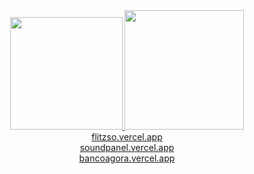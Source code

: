 <div align="center">
  <a href="https://github.com/flitzso">
  <img height="180em" src="https://github-readme-stats.vercel.app/api?username=flitzso&show_icons=true&theme=tokyonight&include_all_commits=true&count_private=true"/>
  <img height="191em" src="https://github-readme-stats.vercel.app/api/top-langs/?username=flitzso&layout=compact&langs_count=7&theme=tokyonight"/>
</div>

 
 <div align="center">
   <a href="https://flitzso.vercel.app/">flitzso.vercel.app</a> <br />
   <a href="https://soundpanel.vercel.app/">soundpanel.vercel.app</a> <br />
   <a href="https://bancoagora.vercel.app/">bancoagora.vercel.app</a>
</div>
